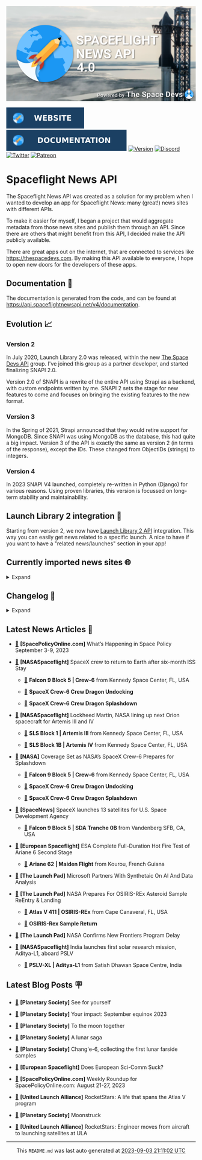 ![Cover](https://raw.githubusercontent.com/TheSpaceDevs/spaceflightnewsapi/main/.github/profile/assets/snapi_poster.png)

[![Website](https://raw.githubusercontent.com/TheSpaceDevs/spaceflightnewsapi/main/.github/profile/assets/badge_snapi_website.svg)](https://spaceflightnewsapi.net/)
[![Documentation](https://raw.githubusercontent.com/TheSpaceDevs/spaceflightnewsapi/main/.github/profile/assets/badge_snapi_doc.svg)](https://api.spaceflightnewsapi.net/v4/docs)
[![Version](https://img.shields.io/github/v/release/TheSpaceDevs/spaceflightnewsapi?style=for-the-badge)](https://github.com/TheSpaceDevs/spaceflightnewsapi/releases/tag/v4.0.4)
[![Discord](https://img.shields.io/badge/Discord-%237289DA.svg?style=for-the-badge&logo=discord&logoColor=white)](https://discord.gg/p7ntkNA)
[![Twitter](https://img.shields.io/badge/Twitter-%231DA1F2.svg?style=for-the-badge&logo=Twitter&logoColor=white)](https://twitter.com/the_snapi)
[![Patreon](https://img.shields.io/badge/Patreon-F96854?style=for-the-badge&logo=patreon&logoColor=white)](https://www.patreon.com/TheSpaceDevs)

# Spaceflight News API

The Spaceflight News API was created as a solution for my problem when I wanted to develop an app for Spaceflight News: many (great!) news sites with different APIs.

To make it easier for myself, I began a project that would aggregate metadata from those news sites and publish them through an API. Since there are others that might benefit from this API, I decided make the API publicly available.

There are great apps out on the internet, that are connected to services like <https://thespacedevs.com>. By making this API available to everyone, I hope to open new doors for the developers of these apps.

## Documentation 📖

The documentation is generated from the code, and can be found at <https://api.spaceflightnewsapi.net/v4/documentation>.

## Evolution 📈

### Version 2

In July 2020, Launch Library 2.0 was released, within the new <a href="https://thespacedevs.com">The Space Devs API</a> group. I've joined this group as a partner developer, and started finalizing SNAPI 2.0.

Version 2.0 of SNAPI is a rewrite of the entire API using Strapi as a backend, with custom endpoints written by me.
SNAPI 2 sets the stage for new features to come and focuses on bringing the existing features to the new format.

### Version 3

In the Spring of 2021, Strapi announced that they would retire support for MongoDB. Since SNAPI was using MongoDB as the database, this had quite a big impact.
Version 3 of the API is exactly the same as version 2 (in terms of the response), except the IDs. These changed from ObjectIDs (strings) to integers.

### Version 4
In 2023 SNAPI V4 launched, completely re-written in Python (Django) for various reasons.
Using proven libraries, this version is focussed on long-term stability and maintainability.

## Launch Library 2 integration 🚀

Starting from version 2, we now have <a href="https://thespacedevs.com/llapi">Launch Library 2 API</a> integration. This way you can easily get news related to a specific launch.
A nice to have if you want to have a "related news/launches" section in your app!

## Currently imported news sites 🌐

<details>
<summary>Expand</summary>

- AmericaSpace
- Arstechnica
- Blue Origin
- CNBC
- ESA
- ElonX
- Euronews
- European Spaceflight
- Jet Propulsion Laboratory
- NASA
- NASASpaceflight
- National Geographic
- National Space Society
- Phys
- Planetary Society
- Reuters
- Space.com
- SpaceFlight Insider
- SpaceNews
- SpacePolicyOnline.com
- SpaceX
- Spaceflight Now
- SyFy
- TechCrunch
- Teslarati
- The Drive
- The Japan Times
- The Launch Pad
- The National
- The New York Times
- The Space Devs
- The Space Review
- The Verge
- The Wall Street Journal
- United Launch Alliance
- Virgin Galactic


</details>

## Changelog 📝
<details>
<summary>Expand</summary>

# V4.0.0

- Rewritten in Python and Django.

# V3.4.0

- Package updates
- Sentry fixes

# V3.0.0

- Package updates

### V3.2.0

- Various Sentry issues fixed

### V3.1.0

- Strapi updates
- Sentry updates
- Admin interface updates

### V3.0.0

- Switch to use Postgres as database

### V2.3.0

- The lost "article per (LL2) event" endpoint is back
- Changed the G4L logo on the site
- Added Sentry again, via the new Strapi plugin
- Changed from amqplib to amqp-connection-manager
- Updated to Strapi 3.5.3

### v2.2.0

- Dependency updates
- Code cleanup
- Admin side of things

### v2.1.0

- Backend changes on how new content is processed
- Package updates

### v2.0.0

- Complete rewrite of the app, focusing on existing features

</details>



## Latest News Articles 📰
- <a href="https://spacepolicyonline.com/news/whats-happening-in-space-policy-september-3-9-2023/" >🔗</a> **[SpacePolicyOnline.com]** What’s Happening in Space Policy September 3-9, 2023


- <a href="https://www.nasaspaceflight.com/2023/09/crew-6-splashdown/" >🔗</a> **[NASASpaceflight]** SpaceX crew to return to Earth after six-month ISS Stay


  - <a href="https://go4liftoff.com/launch/id/bc325945-4bee-4412-84e1-14998b2eba5f" >🚀</a> **Falcon 9 Block 5 | Crew-6** from Kennedy Space Center, FL, USA




  - <a href="https://go4liftoff.com/event/id/771" >📆</a> **SpaceX Crew-6 Crew Dragon Undocking**

  - <a href="https://go4liftoff.com/event/id/772" >📆</a> **SpaceX Crew-6 Crew Dragon Splashdown**


- <a href="https://www.nasaspaceflight.com/2023/09/lm-nasa-orion-artemis-iii-iv/" >🔗</a> **[NASASpaceflight]** Lockheed Martin, NASA lining up next Orion spacecraft for Artemis III and IV


  - <a href="https://go4liftoff.com/launch/id/8034d81b-af96-460c-a7b7-5c8e7f1a1d86" >🚀</a> **SLS Block 1 | Artemis III** from Kennedy Space Center, FL, USA

  - <a href="https://go4liftoff.com/launch/id/372d94b1-88fe-4cc5-9296-d893c9fa9426" >🚀</a> **SLS Block 1B | Artemis IV** from Kennedy Space Center, FL, USA



- <a href="http://www.nasa.gov/press-release/coverage-set-as-nasa-s-spacex-crew-6-prepares-for-splashdown" >🔗</a> **[NASA]** Coverage Set as NASA’s SpaceX Crew-6 Prepares for Splashdown


  - <a href="https://go4liftoff.com/launch/id/bc325945-4bee-4412-84e1-14998b2eba5f" >🚀</a> **Falcon 9 Block 5 | Crew-6** from Kennedy Space Center, FL, USA




  - <a href="https://go4liftoff.com/event/id/771" >📆</a> **SpaceX Crew-6 Crew Dragon Undocking**

  - <a href="https://go4liftoff.com/event/id/772" >📆</a> **SpaceX Crew-6 Crew Dragon Splashdown**


- <a href="https://spacenews.com/spacex-launches-13-satellites-for-u-s-space-development-agency/" >🔗</a> **[SpaceNews]** SpaceX launches 13 satellites for U.S. Space Development Agency


  - <a href="https://go4liftoff.com/launch/id/9248a1d0-393f-469a-b9c6-19470247e6fd" >🚀</a> **Falcon 9 Block 5 | SDA Tranche 0B** from Vandenberg SFB, CA, USA



- <a href="https://europeanspaceflight.com/esa-complete-full-duration-hot-fire-test-of-ariane-6-second-stage/" >🔗</a> **[European Spaceflight]** ESA Complete Full-Duration Hot Fire Test of Ariane 6 Second Stage


  - <a href="https://go4liftoff.com/launch/id/3e461ec0-8b64-4804-b9aa-e1e1f066065a" >🚀</a> **Ariane 62 | Maiden Flight** from Kourou, French Guiana



- <a href="https://tlpnetwork.com/news/2023/09/microsoft-partners-with-synthetaic-on-ai-and-data-analysis" >🔗</a> **[The Launch Pad]** Microsoft Partners With Synthetaic On AI And Data Analysis


- <a href="https://tlpnetwork.com/news/2023/09/nasa-prepares-for-osirisrex-asteroid-sample-reentry-and-landing" >🔗</a> **[The Launch Pad]** NASA Prepares For OSIRIS-REx Asteroid Sample ReEntry & Landing


  - <a href="https://go4liftoff.com/launch/id/0bcc6850-4c51-4b08-aa19-0b3753351b9b" >🚀</a> **Atlas V 411 | OSIRIS-REx** from Cape Canaveral, FL, USA




  - <a href="https://go4liftoff.com/event/id/36" >📆</a> **OSIRIS-Rex Sample Return**


- <a href="https://tlpnetwork.com/news/2023/09/nasa-confirms-new-frontiers-program-delay" >🔗</a> **[The Launch Pad]** NASA Confirms New Frontiers Program Delay


- <a href="https://www.nasaspaceflight.com/2023/09/india-aditya-l1-pslv/" >🔗</a> **[NASASpaceflight]** India launches first solar research mission, Aditya-L1, aboard PSLV


  - <a href="https://go4liftoff.com/launch/id/769470b6-7cac-41ab-9dd2-69c7e9504b1a" >🚀</a> **PSLV-XL | Aditya-L1** from Satish Dhawan Space Centre, India





## Latest Blog Posts 🪧

- <a href="https://www.planetary.org/the-downlink/see-for-yourself" >🔗</a> **[Planetary Society]** See for yourself


- <a href="https://www.planetary.org/articles/your-impact-september-equinox-2023" >🔗</a> **[Planetary Society]** Your impact: September equinox 2023


- <a href="https://www.planetary.org/articles/to-the-moon-together" >🔗</a> **[Planetary Society]** To the moon together


- <a href="https://www.planetary.org/articles/a-lunar-saga" >🔗</a> **[Planetary Society]** A lunar saga


- <a href="https://www.planetary.org/space-missions/change-6-collecting-the-first-lunar-farside-samples" >🔗</a> **[Planetary Society]** Chang'e-6, collecting the first lunar farside samples


- <a href="https://europeanspaceflight.substack.com/p/does-european-sci-comm-suck" >🔗</a> **[European Spaceflight]** Does European Sci-Comm Suck?


- <a href="https://spacepolicyonline.com/news/weekly-roundup-for-spacepolicyonline-com-august-21-27-2023/" >🔗</a> **[SpacePolicyOnline.com]** Weekly Roundup for SpacePolicyOnline.com: August 21-27, 2023


- <a href="https://blog.ulalaunch.com/blog/rocketstars-a-life-that-spans-the-atlas-v-program" >🔗</a> **[United Launch Alliance]** RocketStars: A life that spans the Atlas V program


- <a href="https://www.planetary.org/the-downlink/moonstruck" >🔗</a> **[Planetary Society]** Moonstruck


- <a href="https://blog.ulalaunch.com/blog/rocketstars-engineer-moves-from-aircraft-to-launching-satellites-at-ula" >🔗</a> **[United Launch Alliance]** RocketStars: Engineer moves from aircraft to launching satellites at ULA




<hr>
  <div align="center">
  This <code>README.md</code> was last auto generated at <a href="https://www.timeanddate.com/worldclock/fixedtime.html?iso=20230903T211102">2023-09-03 21:11:02 UTC</a>
  <br>
</div>